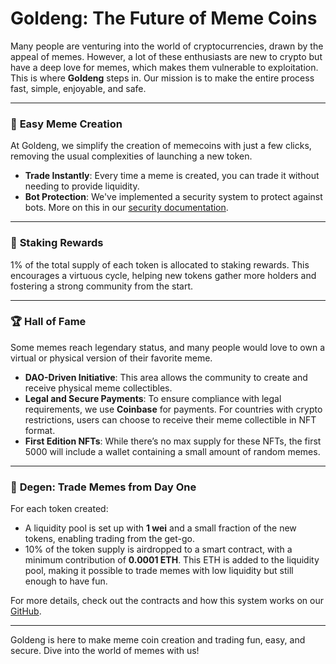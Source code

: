 # **Goldeng: The Future of Meme Coins**

Many people are venturing into the world of cryptocurrencies, drawn by the appeal of memes. However, a lot of these enthusiasts are new to crypto but have a deep love for memes, which makes them vulnerable to exploitation. This is where **Goldeng** steps in. Our mission is to make the entire process fast, simple, enjoyable, and safe.

---

### 🚀 **Easy Meme Creation**

At Goldeng, we simplify the creation of memecoins with just a few clicks, removing the usual complexities of launching a new token.

- **Trade Instantly**: Every time a meme is created, you can trade it without needing to provide liquidity.
- **Bot Protection**: We've implemented a security system to protect against bots. More on this in our [security documentation](#).

---

### 🎉 **Staking Rewards**

1% of the total supply of each token is allocated to staking rewards. This encourages a virtuous cycle, helping new tokens gather more holders and fostering a strong community from the start.

---

### 🏆 **Hall of Fame**

Some memes reach legendary status, and many people would love to own a virtual or physical version of their favorite meme.

- **DAO-Driven Initiative**: This area allows the community to create and receive physical meme collectibles.
- **Legal and Secure Payments**: To ensure compliance with legal requirements, we use **Coinbase** for payments. For countries with crypto restrictions, users can choose to receive their meme collectible in NFT format.
- **First Edition NFTs**: While there’s no max supply for these NFTs, the first 5000 will include a wallet containing a small amount of random memes.

---

### 💎 **Degen: Trade Memes from Day One**

For each token created:
- A liquidity pool is set up with **1 wei** and a small fraction of the new tokens, enabling trading from the get-go.
- 10% of the token supply is airdropped to a smart contract, with a minimum contribution of **0.0001 ETH**. This ETH is added to the liquidity pool, making it possible to trade memes with low liquidity but still enough to have fun.

For more details, check out the contracts and how this system works on our [GitHub](#).

---

Goldeng is here to make meme coin creation and trading fun, easy, and secure. Dive into the world of memes with us!
